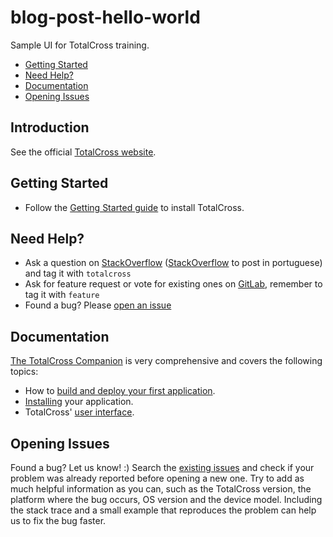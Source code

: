 # blog-post-hello-world

Sample UI for TotalCross training.

- [Getting Started](#getting-started)
- [Need Help?](#need-help)
- [Documentation](#documentation)
- [Opening Issues](#opening-issues)

## Introduction

See the official [TotalCross website](http://www.totalcross.com).

## Getting Started

- Follow the [Getting Started guide](http://www.totalcross.com/documentation/gettingstarted.html) to install TotalCross.

## Need Help?

- Ask a question on [StackOverflow](https://stackoverflow.com/) ([StackOverflow](https://pt.stackoverflow.com) to post in portuguese) and tag it with `totalcross`
- Ask for feature request or vote for existing ones on [GitLab](https://gitlab.com/totalcross/TotalCross/issues), remember to tag it with `feature`
- Found a bug? Please [open an issue](#opening-issues)

## Documentation

[The TotalCross Companion](http://www.totalcross.com/documentation/companion.html) is very comprehensive and covers the following topics:
- How to [build and deploy your first application](http://www.totalcross.com/documentation/companion.html#toc-Chapter-3).
- [Installing](http://www.totalcross.com/documentation/companion.html#toc-Chapter-6) your application.
- TotalCross' [user interface](http://www.totalcross.com/documentation/companion.html#toc-Part-II).

## Opening Issues

Found a bug? Let us know! :)
Search the [existing issues](https://gitlab.com/totalcross/TotalCross/issues) and check if your problem was already reported before opening a new one. Try to add as much helpful information as you can, such as the TotalCross version, the platform where the bug occurs, OS version and the device model. Including the stack trace and a small example that reproduces the problem can help us to fix the bug faster.
